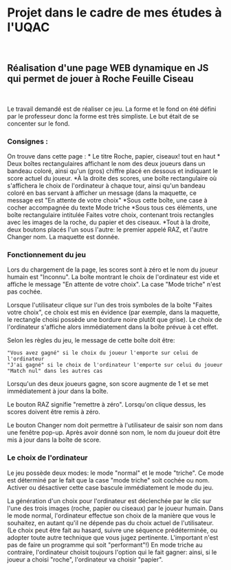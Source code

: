# Projet dans le cadre de mes études à l'UQAC
<br />

## Réalisation d'une page WEB dynamique en JS qui permet de jouer à Roche Feuille Ciseau
<br />

Le travail demandé est de réaliser ce jeu. La forme et le fond on été défini par le professeur donc la forme est très simpliste. Le but était de se concenter sur le fond. 

### Consignes : 

On trouve dans cette page :
    * Le titre Roche, papier, ciseaux! tout en haut
    * Deux boîtes rectangulaires affichant le nom des deux joueurs dans un bandeau coloré, ainsi qu'un (gros) chiffre placé en dessous et indiquant le score actuel du joueur.
    *À la droite des scores, une boîte rectangulaire où s'affichera le choix de l'ordinateur à chaque tour, ainsi qu'un bandeau coloré en bas servant à afficher un message (dans la maquette, ce message est "En attente de votre choix"
    *Sous cette boîte, une case à cocher accompagnée du texte Mode triche
    *Sous tous ces éléments, une boîte rectangulaire intitulée Faites votre choix, contenant trois rectangles avec les images de la roche, du papier et des ciseaux.
    *Tout à la droite, deux boutons placés l'un sous l'autre: le premier appelé RAZ, et l'autre Changer nom.
La maquette est donnée.
    
### Fonctionnement du jeu

Lors du chargement de la page, les scores sont à zéro et le nom du joueur humain est "Inconnu". La boîte montrant le choix de l'ordinateur est vide et affiche le message "En attente de votre choix". La case "Mode triche" n'est pas cochée.

Lorsque l'utilisateur clique sur l'un des trois symboles de la boîte "Faites votre choix", ce choix est mis en évidence (par exemple, dans la maquette, le rectangle choisi possède une bordure noire plutôt que grise). Le choix de l'ordinateur s'affiche alors immédiatement dans la boîte prévue à cet effet.

Selon les règles du jeu, le message de cette boîte doit être:

    "Vous avez gagné" si le choix du joueur l'emporte sur celui de l'ordinateur
    "J'ai gagné" si le choix de l'ordinateur l'emporte sur celui du joueur
    "Match nul" dans les autres cas

Lorsqu'un des deux joueurs gagne, son score augmente de 1 et se met immédiatement à jour dans la boîte.

Le bouton RAZ signifie "remettre à zéro". Lorsqu'on clique dessus, les scores doivent être remis à zéro.

Le bouton Changer nom doit permettre à l'utilisateur de saisir son nom dans une fenêtre pop-up. Après avoir donné son nom, le nom du joueur doit être mis à jour dans la boîte de score.

### Le choix de l'ordinateur

Le jeu possède deux modes: le mode "normal" et le mode "triche". Ce mode est déterminé par le fait que la case "mode triche" soit cochée ou nom. Activer ou désactiver cette case bascule immédiatement le mode du jeu.

La génération d'un choix pour l'ordinateur est déclenchée par le clic sur l'une des trois images (roche, papier ou ciseaux) par le joueur humain. Dans le mode normal, l'ordinateur effectue son choix de la manière que vous le souhaitez, en autant qu'il ne dépende pas du choix actuel de l'utilisateur. (Le choix peut être fait au hasard, suivre une séquence prédéterminée, ou adopter toute autre technique que vous jugez pertinente. L'important n'est pas de faire un programme qui soit "performant"!) En mode triche au contraire, l'ordinateur choisit toujours l'option qui le fait gagner: ainsi, si le joueur a choisi "roche", l'ordinateur va choisir "papier".
